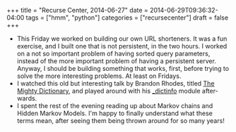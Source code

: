 +++
title = "Recurse Center, 2014-06-27"
date = 2014-06-29T09:36:32-04:00
tags = ["hmm", "python"]
categories = ["recursecenter"]
draft = false
+++

-   This Friday we worked on building our own URL shorteners.  It was a fun
    exercise, and I built one that is not persistent, in the two hours.  I worked
    on a not so important problem of having sorted query parameters, instead of
    the more important problem of having a persistent server.  Anyway, I should
    be building something that works, first, before trying to solve the more
    interesting problems.  At least on Fridays.
-   I watched this old but interesting talk by Brandon Rhodes, titled [The Mighty
    Dictionary](http://pyvideo.org/video/276/the-mighty-dictionary-55), and played around with his [\_dictinfo](https://github.com/brandon-rhodes/pycon2010-mighty-dictionary/blob/master/figures/_dictinfo.py) module after-wards.
-   I spent the rest of the evening reading up about Markov chains and Hidden
    Markov Models. I'm happy to finally understand what these terms mean, after
    seeing them being thrown around for so many years!
